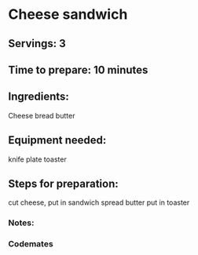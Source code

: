 # Cheese sandwich 

## Servings: 3

## Time to prepare: 10 minutes

## Ingredients:
Cheese 
bread
butter


## Equipment needed:
knife
plate
toaster


## Steps for preparation:
cut cheese, put in sandwich
spread butter
put in toaster


### Notes:


### Codemates #
